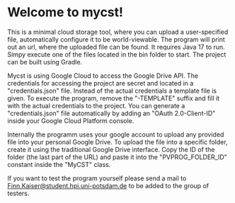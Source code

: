 # Welcome to mycst!

This is a minimal cloud storage tool, where you can upload a user-specified file, automatically configure it to be world-viewable. The program will print out an url, where the uploaded file can be found. It requires Java 17 to run. Simpy execute one of the files located in the bin folder to start. The project can be built using Gradle.

Mycst is using Google Cloud to access the Google Drive API. The credentials for accessing the project are secret and located in a "credentials.json" file. Instead of the actual credentials a template file is given. To execute the program, remove the "-TEMPLATE" suffix and fill it with the actual credentials to the project. You can generate a "credentials.json" file automatically by adding an "OAuth 2.0-Client-ID" inside your Google Cloud Platform console.

Internally the programm uses your google account to upload any provided file into your personal Google Drive. To upload the file into a specific folder, create it using the traditional Google Drive interface. Copy the ID of the folder (the last part of the URL) and paste it into the "PVPROG_FOLDER_ID" constant inside the "MyCST" class.

If you want to test the program yourself please send a mail to Finn.Kaiser@student.hpi.uni-potsdam.de to be added to the group of testers.
